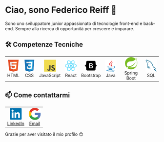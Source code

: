 # Ciao, sono Federico Reiff 👋

Sono uno sviluppatore junior appassionato di tecnologie front-end e back-end. Sempre alla ricerca di opportunità per crescere e imparare.

## 🛠️ Competenze Tecniche

<table>
  <tr>
    <td align="center">
      <img src="https://github.com/devicons/devicon/blob/master/icons/html5/html5-original.svg" alt="HTML" width="40" height="40"/>
      <br>HTML
    </td>
    <td align="center">
      <img src="https://github.com/devicons/devicon/blob/master/icons/css3/css3-original.svg" alt="CSS" width="40" height="40"/>
      <br>CSS
    </td>
    <td align="center">
      <img src="https://github.com/devicons/devicon/blob/master/icons/javascript/javascript-original.svg" alt="JavaScript" width="40" height="40"/>
      <br>JavaScript
    </td>
    <td align="center">
      <img src="https://github.com/devicons/devicon/blob/master/icons/react/react-original.svg" alt="React" width="40" height="40"/>
      <br>React
    </td>
    <td align="center">
      <img src="https://github.com/devicons/devicon/blob/master/icons/bootstrap/bootstrap-plain.svg" alt="Bootstrap" width="40" height="40"/>
      <br>Bootstrap
    </td>
    <td align="center">
      <img src="https://github.com/devicons/devicon/blob/master/icons/java/java-original.svg" alt="Java" width="40" height="40"/>
      <br>Java
    </td>
    <td align="center">
      <img src="https://github.com/devicons/devicon/blob/master/icons/spring/spring-original.svg" alt="Spring Boot" width="40" height="40"/>
      <br>Spring Boot
    </td>
    <td align="center">
      <img src="https://github.com/devicons/devicon/blob/master/icons/mysql/mysql-original.svg" alt="SQL" width="40" height="40"/>
      <br>SQL
    </td>
  </tr>
</table>


## 📫 Come contattarmi
<table>
  <tr>
    <td align="center">
      <a href="https://www.linkedin.com/in/federico-reiff-64542828a/">
        <img src="https://github.com/devicons/devicon/blob/master/icons/linkedin/linkedin-original.svg" alt="LinkedIn" width="40" height="40"/>
        <br>LinkedIn
      </a>
    </td>
    <td align="center">
      <a href="mailto:freiff88@gmail.com">
        <img src="https://github.com/devicons/devicon/blob/master/icons/google/google-original.svg" alt="Gmail" width="40" height="40"/>
        <br>Email
      </a>
    </td>
  </tr>
</table>
Grazie per aver visitato il mio profilo 😊

